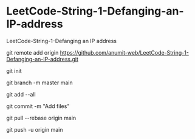 # LeetCode-String-1-Defanging-an-IP-address
LeetCode-String-1-Defanging an IP address

git remote add origin https://github.com/anumit-web/LeetCode-String-1-Defanging-an-IP-address.git

git init

git branch -m master main

git add --all

git commit -m "Add files"

git pull --rebase origin main

git push -u origin main

